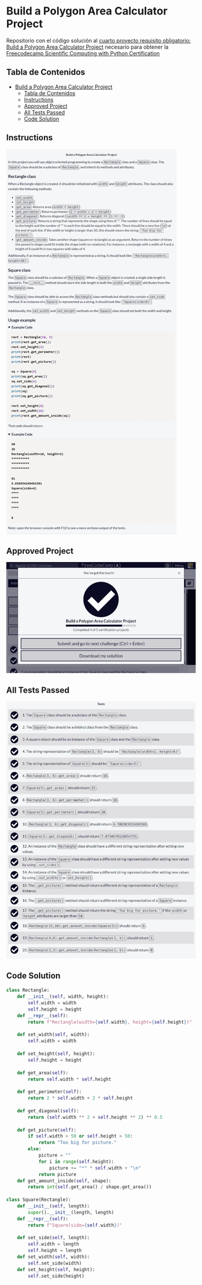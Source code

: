 # Build a Polygon Area Calculator Project

Repositorio con el código solución al [cuarto proyecto requisito obligatorio: Build a Polygon Area Calculator Project](https://www.freecodecamp.org/learn/scientific-computing-with-python/build-a-polygon-area-calculator-project/build-a-polygon-area-calculator-project) necesario para obtener la [Freecodecamp Scientific Computing with Python Certification](https://www.freecodecamp.org/learn/scientific-computing-with-python/)

## Tabla de Contenidos

- [Build a Polygon Area Calculator Project](#build-a-polygon-area-calculator-project)
  - [Tabla de Contenidos](#tabla-de-contenidos)
  - [Instructions](#instructions)
  - [Approved Project](#approved-project)
  - [All Tests Passed](#all-tests-passed)
  - [Code Solution](#code-solution)

## Instructions

![Instructions Screenshot](./screenshots/instructions.webp)

## Approved Project

![Approved Project Screenshot](./screenshots/passed.webp)

## All Tests Passed

![All Tests Passed Screenshot](./screenshots/all_tests_passed.webp)

## Code Solution

```py
class Rectangle:
    def __init__(self, width, height):
        self.width = width
        self.height = height
    def __repr__(self):
        return f"Rectangle(width={self.width}, height={self.height})"

    def set_width(self, width):
        self.width = width

    def set_height(self, height):
        self.height = height

    def get_area(self):
        return self.width * self.height

    def get_perimeter(self):
        return 2 * self.width + 2 * self.height

    def get_diagonal(self):
        return (self.width ** 2 + self.height ** 2) ** 0.5

    def get_picture(self):
        if self.width > 50 or self.height > 50:
            return "Too big for picture."
        else:
            picture = ""
            for i in range(self.height):
                picture += "*" * self.width + "\n"
            return picture
    def get_amount_inside(self, shape):
        return int(self.get_area() / shape.get_area())

class Square(Rectangle):
    def __init__(self, length):
        super().__init__(length, length)
    def __repr__(self):
        return f"Square(side={self.width})"

    def set_side(self, length):
        self.width = length
        self.height = length
    def set_width(self, width):
        self.set_side(width)
    def set_height(self, height):
        self.set_side(height)
```
